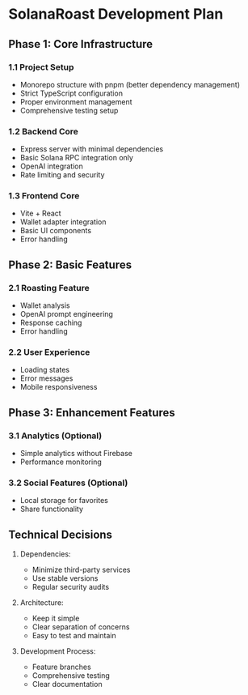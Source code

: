 # SolanaRoast Development Plan

## Phase 1: Core Infrastructure
### 1.1 Project Setup
- Monorepo structure with pnpm (better dependency management)
- Strict TypeScript configuration
- Proper environment management
- Comprehensive testing setup

### 1.2 Backend Core
- Express server with minimal dependencies
- Basic Solana RPC integration only
- OpenAI integration
- Rate limiting and security

### 1.3 Frontend Core
- Vite + React
- Wallet adapter integration
- Basic UI components
- Error handling

## Phase 2: Basic Features
### 2.1 Roasting Feature
- Wallet analysis
- OpenAI prompt engineering
- Response caching
- Error handling

### 2.2 User Experience
- Loading states
- Error messages
- Mobile responsiveness

## Phase 3: Enhancement Features
### 3.1 Analytics (Optional)
- Simple analytics without Firebase
- Performance monitoring

### 3.2 Social Features (Optional)
- Local storage for favorites
- Share functionality

## Technical Decisions
1. Dependencies:
   - Minimize third-party services
   - Use stable versions
   - Regular security audits

2. Architecture:
   - Keep it simple
   - Clear separation of concerns
   - Easy to test and maintain

3. Development Process:
   - Feature branches
   - Comprehensive testing
   - Clear documentation 